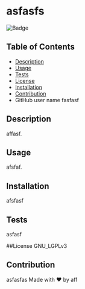 
 # asfasfs
 ![Badge](https://img.shields.io/badge/license-GNU_LGPLv3-blue.svg)
## Table of Contents
* [Description](#description)
* [Usage](#usage)
* [Tests](#tests)
* [License](#license)
* [Installation](#installation)
* [Contribution](#contribution)
* GitHub user name
fasfasf

## Description
affasf.

## Usage
afsfaf.

## Installation
afsfasf

## Tests
asfasf

##License
GNU_LGPLv3

## Contribution
asfasfas
Made with ❤️ by aff
    
